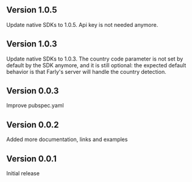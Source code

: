 ## Version 1.0.5

Update native SDKs to 1.0.5.
Api key is not needed anymore.

## Version 1.0.3

Update native SDKs to 1.0.3.
The country code parameter is not set by default by the SDK anymore, and it is still optional: the expected default behavior is that Farly's server will handle the country detection.

## Version 0.0.3

Improve pubspec.yaml

## Version 0.0.2

Added more documentation, links and examples

## Version 0.0.1

Initial release
